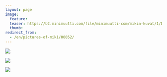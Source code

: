```yaml
---
layout: page
image:
  feature:
  teaser: https://b2.minimuutti.com/file/minimuutti-com/mikin-kuvat/1/DSC30282-245px.jpg
  thumb:
redirect_from:
  - /en/pictures-of-miki/00052/
---
```


[![](https://b2.minimuutti.com/file/minimuutti-com/mikin-kuvat/1/DSC30333-800px.jpg)](https://dl.dropboxusercontent.com/sh/ea1wtnz7z734o12/AAB2hBLdjqy7VQYshs9hryWDa/mikin-kuvat/1/DSC30333.JPG)

[![](https://b2.minimuutti.com/file/minimuutti-com/mikin-kuvat/1/DSC30289-800px.jpg)](https://dl.dropboxusercontent.com/sh/ea1wtnz7z734o12/AAAs76GYx8sK4mLfFAzKVP2va/mikin-kuvat/1/DSC30289.JPG)

[![](https://b2.minimuutti.com/file/minimuutti-com/mikin-kuvat/1/DSC30282-800px.jpg)](https://dl.dropboxusercontent.com/sh/ea1wtnz7z734o12/AAA66oDzDK5UFm3LhT05n7J3a/mikin-kuvat/1/DSC30282.JPG)
